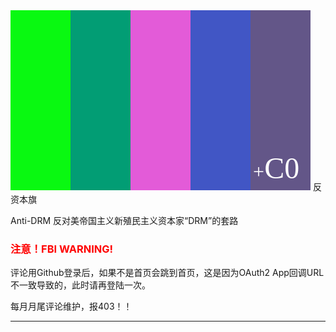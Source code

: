 
<svg xmlns="http://www.w3.org/2000/svg" width="480" height="288">
<rect fill="#09f911" width="96" height="288"/>
<rect fill="#029d74" width="96" height="288" x="96"/>
<rect fill="#e35bd8" width="96" height="288" x="192"/>
<rect fill="#4156c5" width="96" height="288" x="288"/>
<rect fill="#635688" width="96" height="288" x="384"/>
<text font-size="32" fill="white" font-family="Bitstream Vera Sans" x="388.1" y="269.3">+<tspan font-size="48">C0</tspan></text>
</svg>
反资本旗

Anti-DRM 反对美帝国主义新殖民主义资本家“DRM”的套路

### <font color='red'>注意！FBI WARNING!</font>

评论用Github登录后，如果不是首页会跳到首页，这是因为OAuth2 App回调URL不一致导致的，此时请再登陆一次。

每月月尾评论维护，报403！！

---

